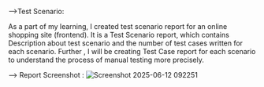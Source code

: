 -->Test Scenario:

As a part of my learning,  I created test scenario report for an online shopping site (frontend). 
It is a Test Scenario report, which contains Description about test scenario and the number of test cases written for each scenario. 
Further , I will be creating Test Case report for each scenario to understand the process of manual testing more precisely. 


--> Report Screenshot :
![Screenshot 2025-06-12 092251](https://github.com/user-attachments/assets/ac7fa187-85e5-4b2c-b74d-d6eccf41554b)


